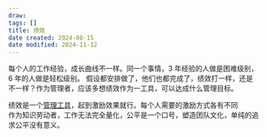 ```yaml
---
draw:
tags: []
title: 绩效
date created: 2024-08-15
date modified: 2024-11-12
---
```


每个人的工作经验，成长曲线不一样。同一个事情，3 年经验的人做是困难级别，6 年的人做是轻松级别。
假设都安排做了，他们也都完成了，绩效打一样，还是不一样？作为管理者，应该多想绩效作为一工具，可以达成什么管理目标。

绩效是一个[管理工具](管理工具.md)，起到激励效果就行。每个人需要的激励方式各有不同  
作为知识劳动者，工作无法完全量化，公平是一个口号，塑造团队文化，单纯的追求公平没有意义。
